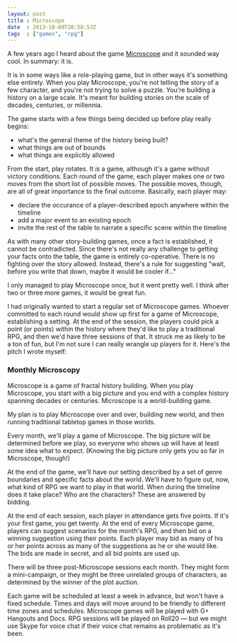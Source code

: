 ```yaml
---
layout: post
title : Microscope
date  : 2013-10-09T20:58:53Z
tags  : ["games", "rpg"]
---
```

A few years ago I heard about the game [Microscope](http://lamemage.com/) and
it sounded way cool.  In summary:  it is.

It is in some ways like a role-playing game, but in other ways it's something
else entirely.  When you play Microscope, you're not telling the story of a few
character, and you're not trying to solve a puzzle.  You're building a history
on a large scale.  It's meant for building stories on the scale of decades,
centuries, or millennia.

The game starts with a few things being decided up before play really begins:

* what's the general theme of the history being built?
* what things are out of bounds
* what things are explicitly allowed

From the start, play rotates.  It *is* a game, although it's a game without
victory conditions.  Each round of the game, each player makes one or two moves
from the short list of possible moves.  The possible moves, though, are all of
great importance to the final outcome.  Basically, each player may:

* declare the occurance of a player-described epoch anywhere within the timeline
* add a major event to an existing epoch
* invite the rest of the table to narrate a specific scene within the timeline

As with many other story-building games, once a fact is established, it cannot
be contradicted.  Since there's not really any challenge to getting your facts
onto the table, the game is entirely co-operative.  There is no fighting over
the story allowed.  Instead, there's a rule for suggesting "wait, before you
write that down, maybe it would be cooler if…"

I only managed to play Microscope once, but it went pretty well.  I think after
two or three more games, it would be great fun.

I had originally wanted to start a regular set of Microscope games.  Whoever
committed to each round would show up first for a game of Microscope,
establishing a setting.  At the end of the session, the players could pick a
point (or points) within the history where they'd like to play a traditional
RPG, and then we'd have three sessions of that.  It struck me as likely to be a
ton of fun, but I'm not sure I can really wrangle up players for it.  Here's
the pitch I wrote myself:

### Monthly Microscopy

Microscope is a game of fractal history building.  When you play Microscope,
you start with a big picture and you end with a complex history spanning
decades or centuries.  Microscope is a world-building game.

My plan is to play Microscope over and over, building new world, and then
running traditional tabletop games in those worlds.

Every month, we'll play a game of Microscope.  The big picture will be
determined before we play, so everyone who shows up will have at least some
idea what to expect.  (Knowing the big picture only gets you so far in
Microscope, though!)

At the end of the game, we'll have our setting described by a set of genre
boundaries and specific facts about the world.  We'll have to figure out, now,
what kind of RPG we want to play in that world.  When during the timeline does
it take place?  Who are the characters?  These are answered by bidding.

At the end of each session, each player in attendance gets five points.  If
it's your first game, you get twenty.  At the end of every Microscope game,
players can suggest scenarios for the month's RPG, and then bid on a winning
suggestion using their points.   Each player may bid as many of his or her
points across as many of the suggestions as he or she would like.  The bids are
made in secret, and all bid points are used up.

There will be three post-Microscope sessions each month.  They might form a
mini-campaign, or they might be three unrelated groups of characters, as
determined by the winner of the plot auction.

Each game will be scheduled at least a week in advance, but won't have a fixed
schedule.  Times and days will move around to be friendly to different time
zones and schedules.  Microscope games will be played with G+ Hangouts and
Docs.  RPG sessions will be played on Roll20 — but we might use Skype for voice
chat if their voice chat remains as problematic as it's been.

